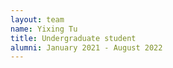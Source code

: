 ```yaml
---
layout: team
name: Yixing Tu
title: Undergraduate student
alumni: January 2021 - August 2022
---
```

